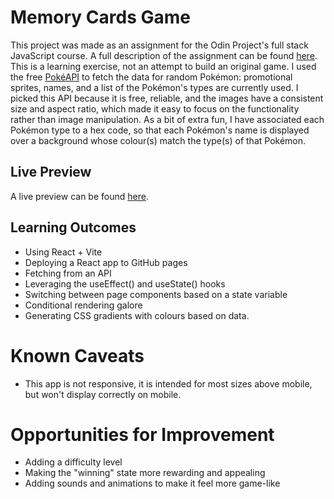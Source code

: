 # Memory Cards Game
This project was made as an assignment for the Odin Project's full stack JavaScript course. A full description of the assignment can be found [here](https://www.theodinproject.com/lessons/node-path-react-new-memory-card). This is a learning exercise, not an attempt to build an original game. I used the free [PokéAPI](https://pokeapi.co/docs/v2) to fetch the data for random Pokémon: promotional sprites, names, and a list of the Pokémon's types are currently used. I picked this API because it is free, reliable, and the images have a consistent size and aspect ratio, which made it easy to focus on the functionality rather than image manipulation. As a bit of extra fun, I have associated each Pokémon type to a hex code, so that each Pokémon's name is displayed over a background whose colour(s) match the type(s) of that Pokémon.

## Live Preview 
A live preview can be found [here](https://roxanoel.github.io/memory-cards-game/).

## Learning Outcomes
* Using React + Vite
* Deploying a React app to GitHub pages
* Fetching from an API
* Leveraging the useEffect() and useState() hooks
* Switching between page components based on a state variable
* Conditional rendering galore
* Generating CSS gradients with colours based on data.

# Known Caveats
* This app is not responsive, it is intended for most sizes above mobile, but won't display correctly on mobile.

# Opportunities for Improvement
* Adding a difficulty level
* Making the "winning" state more rewarding and appealing
* Adding sounds and animations to make it feel more game-like
